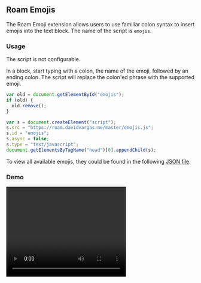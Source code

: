 ## Roam Emojis

The Roam Emoji extension allows users to use familiar colon syntax to insert emojis into the text block. The name of the script is `emojis`.

### Usage

The script is not configurable.

In a block, start typing with a colon, the name of the emoji, followed by an ending colon. The script will replace the colon'ed phrase with the supported emoji.

```javascript
var old = document.getElementById("emojis");
if (old) {
  old.remove();
}

var s = document.createElement("script");
s.src = "https://roam.davidvargas.me/master/emojis.js";
s.id = "emojis";
s.async = false;
s.type = "text/javascript";
document.getElementsByTagName("head")[0].appendChild(s);
```

To view all available emojis, they could be found in the following [JSON file](https://raw.githubusercontent.com/omnidan/node-emoji/master/lib/emoji.json).

### Demo

<video width="320" height="240" controls>
  <source src="../../videos/emojis.mp4" type="video/mp4">
</video>
